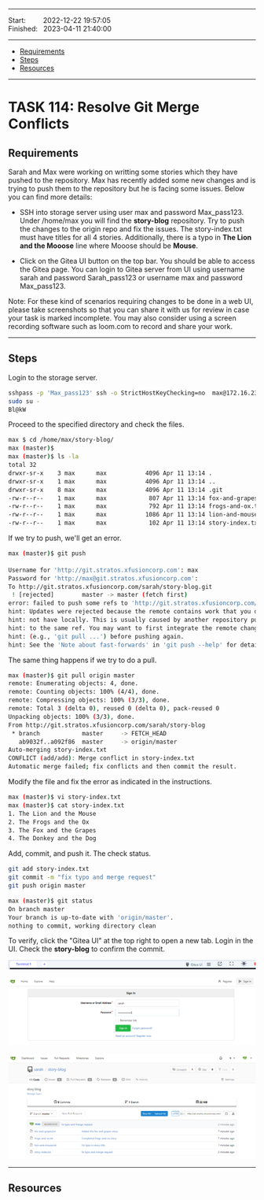
------------------------------

Start: &nbsp;&nbsp;&nbsp;&nbsp;&nbsp;&nbsp;&nbsp;&nbsp;2022-12-22 19:57:05  
Finished: &nbsp;&nbsp;2023-04-11 21:40:00

------------------------------

- [Requirements](#requirements)
- [Steps](#steps)
- [Resources](#resources)

------------------------------

# TASK 114: Resolve Git Merge Conflicts

## Requirements

Sarah and Max were working on writting some stories which they have pushed to the repository. Max has recently added some new changes and is trying to push them to the repository but he is facing some issues. Below you can find more details:

- SSH into storage server using user max and password Max_pass123. Under /home/max you will find the **story-blog** repository. Try to push the changes to the origin repo and fix the issues. The story-index.txt must have titles for all 4 stories. Additionally, there is a typo in **The Lion and the Mooose** line where Mooose should be **Mouse**.

- Click on the Gitea UI button on the top bar. You should be able to access the Gitea page. You can login to Gitea server from UI using username sarah and password Sarah_pass123 or username max and password Max_pass123.

Note: For these kind of scenarios requiring changes to be done in a web UI, please take screenshots so that you can share it with us for review in case your task is marked incomplete. You may also consider using a screen recording software such as loom.com to record and share your work.


------------------------------

## Steps

Login to the storage server.

```bash
sshpass -p 'Max_pass123' ssh -o StrictHostKeyChecking=no  max@172.16.238.15
sudo su -
Bl@kW 
```

Proceed to the specified directory and check the files.

```bash
max $ cd /home/max/story-blog/
max (master)$   
max (master)$ ls -la
total 32
drwxr-sr-x    3 max      max           4096 Apr 11 13:14 .
drwxr-sr-x    1 max      max           4096 Apr 11 13:14 ..
drwxr-sr-x    8 max      max           4096 Apr 11 13:14 .git
-rw-r--r--    1 max      max            807 Apr 11 13:14 fox-and-grapes.txt
-rw-r--r--    1 max      max            792 Apr 11 13:14 frogs-and-ox.txt
-rw-r--r--    1 max      max           1086 Apr 11 13:14 lion-and-mouse.txt
-rw-r--r--    1 max      max            102 Apr 11 13:14 story-index.txt
```

If we try to push, we'll get an error. 

```bash
max (master)$ git push

Username for 'http://git.stratos.xfusioncorp.com': max
Password for 'http://max@git.stratos.xfusioncorp.com': 
To http://git.stratos.xfusioncorp.com/sarah/story-blog.git
 ! [rejected]        master -> master (fetch first)
error: failed to push some refs to 'http://git.stratos.xfusioncorp.com/sarah/story-blog.git'
hint: Updates were rejected because the remote contains work that you do
hint: not have locally. This is usually caused by another repository pushing
hint: to the same ref. You may want to first integrate the remote changes
hint: (e.g., 'git pull ...') before pushing again.
hint: See the 'Note about fast-forwards' in 'git push --help' for details. 
```

The same thing happens if we try to do a pull.

```bash
max (master)$ git pull origin master
remote: Enumerating objects: 4, done.
remote: Counting objects: 100% (4/4), done.
remote: Compressing objects: 100% (3/3), done.
remote: Total 3 (delta 0), reused 0 (delta 0), pack-reused 0
Unpacking objects: 100% (3/3), done.
From http://git.stratos.xfusioncorp.com/sarah/story-blog
 * branch            master     -> FETCH_HEAD
   ab9032f..a092f86  master     -> origin/master
Auto-merging story-index.txt
CONFLICT (add/add): Merge conflict in story-index.txt
Automatic merge failed; fix conflicts and then commit the result. 
```

Modify the file and fix the error as indicated in the instructions.

```bash
max (master)$ vi story-index.txt
max (master)$ cat story-index.txt 
1. The Lion and the Mouse
2. The Frogs and the Ox
3. The Fox and the Grapes
4. The Donkey and the Dog
```

Add, commit, and push it. The check status.

```bash
git add story-index.txt 
git commit -m "fix typo and merge request"
git push origin master
```
```bash
max (master)$ git status
On branch master
Your branch is up-to-date with 'origin/master'.
nothing to commit, working directory clean 
```

To verify, click the "Gitea UI" at the top right to open a new tab. Login in the UI.
Check the **story-blog** to confirm the commit.

![](../Images/task114giteaui.png)

![](../Images/task114gitpushed.png)

![](../Images/task114sarahrepo.png)



------------------------------

## Resources